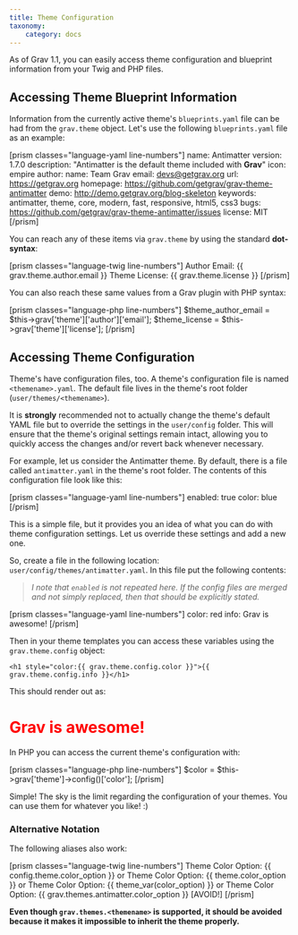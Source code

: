 ```yaml
---
title: Theme Configuration
taxonomy:
    category: docs
---
```


As of Grav 1.1, you can easily access theme configuration and blueprint information from your Twig and PHP files.

## Accessing Theme Blueprint Information

Information from the currently active theme's `blueprints.yaml` file can be had from the `grav.theme` object. Let's use the following `blueprints.yaml` file as an example:

[prism classes="language-yaml line-numbers"]
name: Antimatter
version: 1.7.0
description: "Antimatter is the default theme included with **Grav**"
icon: empire
author:
  name: Team Grav
  email: devs@getgrav.org
  url: https://getgrav.org
homepage: https://github.com/getgrav/grav-theme-antimatter
demo: http://demo.getgrav.org/blog-skeleton
keywords: antimatter, theme, core, modern, fast, responsive, html5, css3
bugs: https://github.com/getgrav/grav-theme-antimatter/issues
license: MIT
[/prism]

You can reach any of these items via `grav.theme` by using the standard **dot-syntax**:

[prism classes="language-twig line-numbers"]
Author Email: {{ grav.theme.author.email }}
Theme License: {{ grav.theme.license }}
[/prism]

You can also reach these same values from a Grav plugin with PHP syntax:

[prism classes="language-php line-numbers"]
$theme_author_email = $this->grav['theme']['author']['email'];
$theme_license = $this->grav['theme']['license'];
[/prism]

## Accessing Theme Configuration

Theme's have configuration files, too. A theme's configuration file is named `<themename>.yaml`. The default file lives in the theme's root folder (`user/themes/<themename>`). 

It is **strongly** recommended not to actually change the theme's default YAML file but to override the settings in the `user/config` folder. This will ensure that the theme's original settings remain intact, allowing you to quickly access the changes and/or revert back whenever necessary.

For example, let us consider the Antimatter theme.  By default, there is a file called `antimatter.yaml` in the theme's root folder. The contents of this configuration file look like this:

[prism classes="language-yaml line-numbers"]
enabled: true
color: blue
[/prism]

This is a simple file, but it provides you an idea of what you can do with theme configuration settings. Let us override these settings and add a new one.

So, create a file in the following location: `user/config/themes/antimatter.yaml`.  In this file put the following contents:

> *I note that `enabled` is not repeated here. If the config files are merged and not simply replaced, then that should be explicitly stated.*

[prism classes="language-yaml line-numbers"]
color: red
info: Grav is awesome!
[/prism]

Then in your theme templates you can access these variables using the `grav.theme.config` object:

```
<h1 style="color:{{ grav.theme.config.color }}">{{ grav.theme.config.info }}</h1>
```

This should render out as:

<h1 style="color:red">Grav is awesome!</h1>

In PHP you can access the current theme's configuration with:

[prism classes="language-php line-numbers"]
$color = $this->grav['theme']->config()['color'];
[/prism]

Simple! The sky is the limit regarding the configuration of your themes.  You can use them for whatever you like! :)

### Alternative Notation

The following aliases also work:

[prism classes="language-twig line-numbers"]
Theme Color Option: {{ config.theme.color_option }}
   or
Theme Color Option: {{ theme.color_option }}
   or
Theme Color Option: {{ theme_var(color_option) }}
   or
Theme Color Option: {{ grav.themes.antimatter.color_option }} [AVOID!]
[/prism]

**Even though `grav.themes.<themename>` is supported, it should be avoided because it makes it impossible to inherit the theme properly.**

